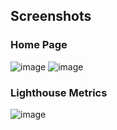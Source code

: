 ## Screenshots

### Home Page

![image](https://user-images.githubusercontent.com/25576658/174514462-6123b7f5-c386-409c-a6e7-23388552cbf2.png#gh-dark-mode-only)
![image](https://user-images.githubusercontent.com/25576658/174514487-7fb21c38-a3f8-4cc9-b20a-49a26ffbc543.png#gh-light-mode-only)

### Lighthouse Metrics

![image](https://user-images.githubusercontent.com/25576658/180431499-53ef803d-dcc6-4b92-b017-c7606ac540b0.png)
